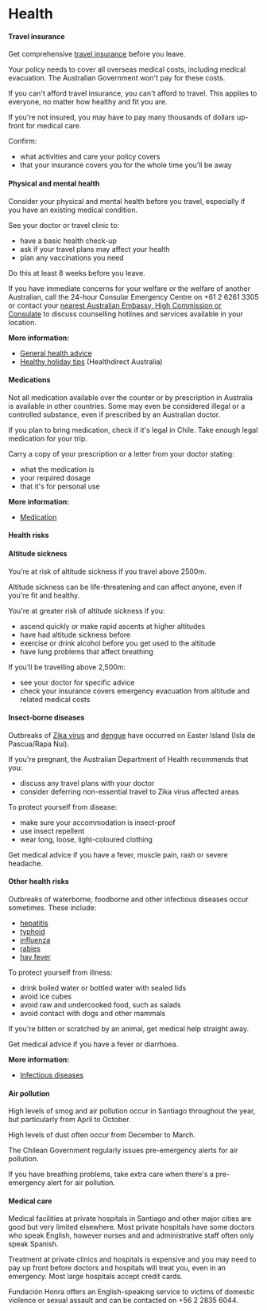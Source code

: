 # Health

#### Travel insurance

Get comprehensive [travel insurance](/before-you-go/the-basics/travel-insurance "Travel insurance") before you leave.

Your policy needs to cover all overseas medical costs, including medical evacuation. The Australian Government won't pay for these costs.

If you can't afford travel insurance, you can't afford to travel. This applies to everyone, no matter how healthy and fit you are.

If you're not insured, you may have to pay many thousands of dollars up-front for medical care.

Confirm:

* what activities and care your policy covers
* that your insurance covers you for the whole time you’ll be away

#### Physical and mental health

Consider your physical and mental health before you travel, especially if you have an existing medical condition.

See your doctor or travel clinic to:

* have a basic health check-up
* ask if your travel plans may affect your health
* plan any vaccinations you need

Do this at least 8 weeks before you leave.

If you have immediate concerns for your welfare or the welfare of another Australian, call the 24-hour Consular Emergency Centre on +61 2 6261 3305 or contact your [nearest Australian Embassy, High Commission or Consulate](https://www.dfat.gov.au/about-us/our-locations/missions/our-embassies-and-consulates-overseas) to discuss counselling hotlines and services available in your location.

**More information:**

* [General health advice](/before-you-go/health "Taking care of your health")
* [Healthy holiday tips](https://www.healthdirect.gov.au/healthy-holiday-tips-infographic) (Healthdirect Australia)

#### Medications

Not all medication available over the counter or by prescription in Australia is available in other countries. Some may even be considered illegal or a controlled substance, even if prescribed by an Australian doctor.

If you plan to bring medication, check if it's legal in Chile. Take enough legal medication for your trip.

Carry a copy of your prescription or a letter from your doctor stating:

* what the medication is
* your required dosage
* that it's for personal use

**More information:**

* [Medication](/node/26)

#### Health risks

#### Altitude sickness

You’re at risk of altitude sickness if you travel above 2500m.

Altitude sickness can be life-threatening and can affect anyone, even if you're fit and healthy.

You're at greater risk of altitude sickness if you:

* ascend quickly or make rapid ascents at higher altitudes
* have had altitude sickness before
* exercise or drink alcohol before you get used to the altitude
* have lung problems that affect breathing

If you'll be travelling above 2,500m:

* see your doctor for specific advice
* check your insurance covers emergency evacuation from altitude and related medical costs

#### Insect-borne diseases

Outbreaks of [Zika virus](https://www.health.gov.au/diseases/flavivirus-infection-including-zika-virus?utm_source=health.gov.au&utm_medium=callout-auto-custom&utm_campaign=digital_transformation) and [dengue](https://www.health.gov.au/diseases/dengue-virus-infection) have occurred on Easter Island (Isla de Pascua/Rapa Nui). 

If you're pregnant, the Australian Department of Health recommends that you:

* discuss any travel plans with your doctor
* consider deferring non-essential travel to Zika virus affected areas

To protect yourself from disease:

* make sure your accommodation is insect-proof
* use insect repellent
* wear long, loose, light-coloured clothing

Get medical advice if you have a fever, muscle pain, rash or severe headache.

#### Other health risks

Outbreaks of waterborne, foodborne and other infectious diseases occur sometimes. These include:

* [hepatitis](https://www.who.int/health-topics/hepatitis#tab=tab_1 )
* [typhoid](https://www.who.int/teams/immunization-vaccines-and-biologicals/diseases/typhoid)
* [influenza](https://www.healthdirect.gov.au/flu)
* [rabies](https://www.who.int/news-room/fact-sheets/detail/rabies)
* [hay fever](https://www.healthdirect.gov.au/hay-fever)

To protect yourself from illness:

* drink boiled water or bottled water with sealed lids
* avoid ice cubes
* avoid raw and undercooked food, such as salads
* avoid contact with dogs and other mammals

If you're bitten or scratched by an animal, get medical help straight away.

Get medical advice if you have a fever or diarrhoea.

**More information:**

* [Infectious diseases](/before-you-go/health/diseases "Infectious diseases")

#### Air pollution

High levels of smog and air pollution occur in Santiago throughout the year, but particularly from April to October.

High levels of dust often occur from December to March.

The Chilean Government regularly issues pre-emergency alerts for air pollution.

If you have breathing problems, take extra care when there's a pre-emergency alert for air pollution.

#### Medical care

Medical facilities at private hospitals in Santiago and other major cities are good but very limited elsewhere. Most private hospitals have some doctors who speak English, however nurses and and administrative staff often only speak Spanish.

Treatment at private clinics and hospitals is expensive and you may need to pay up front before doctors and hospitals will treat you, even in an emergency. Most large hospitals accept credit cards. 

Fundación Honra offers an English-speaking service to victims of domestic violence or sexual assault and can be contacted on +56 2 2835 6044.